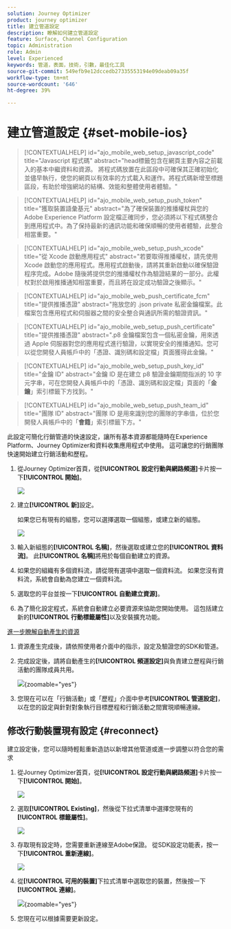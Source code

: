```yaml
---
solution: Journey Optimizer
product: journey optimizer
title: 建立管道設定
description: 瞭解如何建立管道設定
feature: Surface, Channel Configuration
topic: Administration
role: Admin
level: Experienced
keywords: 管道，表面，技術，引數，最佳化工具
source-git-commit: 549efb9e12dccedb27335553194e09deab09a35f
workflow-type: tm+mt
source-wordcount: '646'
ht-degree: 39%

---
```


# 建立管道設定 {#set-mobile-ios}

>[!CONTEXTUALHELP]
>id="ajo_mobile_web_setup_javascript_code"
>title="Javascript 程式碼"
>abstract="head標籤包含在網頁主要內容之前載入的基本中繼資料和資源。 將程式碼放置在此區段中可確保其正確初始化並儘早執行，使您的網頁以有效率的方式載入和運作。將程式碼新增至標題區段，有助於增強網站的結構、效能和整體使用者體驗。"

>[!CONTEXTUALHELP]
>id="ajo_mobile_web_setup_push_token"
>title="獲取裝置語彙基元"
>abstract="為了確保裝置的推播權杖與您的 Adobe Experience Platform 設定檔正確同步，您必須將以下程式碼整合到應用程式中。為了保持最新的通訊功能和確保順暢的使用者體驗，此整合相當重要。"

>[!CONTEXTUALHELP]
>id="ajo_mobile_web_setup_push_xcode"
>title="從 Xcode 啟動應用程式"
>abstract="若要取得推播權杖，請先使用 Xcode 啟動您的應用程式。應用程式啟動後，請將其重新啟動以確保驗證程序完成。Adobe 隨後將提供您的推播權杖作為驗證結果的一部分。此權杖對於啟用推播通知相當重要，而且將在設定成功驗證之後顯示。"

>[!CONTEXTUALHELP]
>id="ajo_mobile_web_push_certificate_fcm"
>title="提供推播憑證"
>abstract="拖放您的 .json private 私密金鑰檔案。此檔案包含應用程式和伺服器之間的安全整合與通訊所需的驗證資訊。"

>[!CONTEXTUALHELP]
>id="ajo_mobile_web_setup_push_certificate"
>title="提供推播憑證"
>abstract=".p8 金鑰檔案包含一個私密金鑰，用來透過 Apple 伺服器對您的應用程式進行驗證，以實現安全的推播通知。您可以從您開發人員帳戶中的「憑證、識別碼和設定檔」頁面獲得此金鑰。"

>[!CONTEXTUALHELP]
>id="ajo_mobile_web_setup_push_key_id"
>title="金鑰 ID"
>abstract="金鑰 ID 是在建立 p8 驗證金鑰期間指派的 10 字元字串，可在您開發人員帳戶中的「憑證、識別碼和設定檔」頁面的「**金鑰**」索引標籤下方找到。"

>[!CONTEXTUALHELP]
>id="ajo_mobile_web_setup_push_team_id"
>title="團隊 ID"
>abstract="團隊 ID 是用來識別您的團隊的字串值，位於您開發人員帳戶中的「**會籍**」索引標籤下方。"

此設定可簡化行銷管道的快速設定，讓所有基本資源都能隨時在Experience Platform、Journey Optimizer和資料收集應用程式中使用。 這可讓您的行銷團隊快速開始建立行銷活動和歷程。

1. 從Journey Optimizer首頁，從&#x200B;**[!UICONTROL 設定行動與網路頻道]**&#x200B;卡片按一下&#x200B;**[!UICONTROL 開始]**。

   ![](assets/guided-setup-config-1.png)

1. 建立&#x200B;**[!UICONTROL 新]**&#x200B;設定。

   如果您已有現有的組態，您可以選擇選取一個組態，或建立新的組態。

   ![](assets/guided-setup-config-2.png)

1. 輸入新組態的&#x200B;**[!UICONTROL 名稱]**，然後選取或建立您的&#x200B;**[!UICONTROL 資料流]**。 此&#x200B;**[!UICONTROL 名稱]**&#x200B;將用於每個自動建立的資源。

1. 如果您的組織有多個資料流，請從現有選項中選取一個資料流。 如果您沒有資料流，系統會自動為您建立一個資料流。

1. 選取您的平台並按一下&#x200B;**[!UICONTROL 自動建立資源]**。

1. 為了簡化設定程式，系統會自動建立必要資源來協助您開始使用。 這包括建立新的&#x200B;**[!UICONTROL 行動標籤屬性]**&#x200B;以及安裝擴充功能。

[進一步瞭解自動產生的資源](set-mobile-config.md#auto-create-resources)

1. 資源產生完成後，請依照使用者介面中的指示，設定及驗證您的SDK和管道。

1. 完成設定後，請將自動產生的&#x200B;**[!UICONTROL 頻道設定]**&#x200B;與負責建立歷程與行銷活動的團隊成員共用。

   ![](assets/guided-setup-config-ios-8.png){zoomable="yes"}

1. 您現在可以在「行銷活動」或「歷程」介面中參考&#x200B;**[!UICONTROL 管道設定]**，以在您的設定與針對對象執行目標歷程和行銷活動之間實現順暢連線。

## 修改行動裝置現有設定 {#reconnect}

建立設定後，您可以隨時輕鬆重新造訪以新增其他管道或進一步調整以符合您的需求

1. 從Journey Optimizer首頁，從&#x200B;**[!UICONTROL 設定行動與網路頻道]**&#x200B;卡片按一下&#x200B;**[!UICONTROL 開始]**。

   ![](assets/guided-setup-config-1.png)

1. 選取&#x200B;**[!UICONTROL Existing]**，然後從下拉式清單中選擇您現有的&#x200B;**[!UICONTROL 標籤屬性]**。

   ![](assets/guided-setup-config-ios-9.png)

1. 存取現有設定時，您需要重新連線至Adobe保證。 從SDK設定功能表，按一下&#x200B;**[!UICONTROL 重新連線]**。

   ![](assets/guided-setup-config-ios-10.png)

1. 從&#x200B;**[!UICONTROL 可用的裝置]**&#x200B;下拉式清單中選取您的裝置，然後按一下&#x200B;**[!UICONTROL 連線]**。

   ![](assets/guided-setup-config-ios-11.png){zoomable="yes"}

1. 您現在可以根據需要更新設定。
